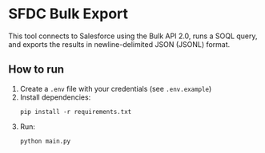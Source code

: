 # SFDC Bulk Export

This tool connects to Salesforce using the Bulk API 2.0, runs a SOQL query, and exports the results in newline-delimited JSON (JSONL) format.

## How to run

1. Create a `.env` file with your credentials (see `.env.example`)
2. Install dependencies:
   ```
   pip install -r requirements.txt
   ```
3. Run:
   ```
   python main.py
   ```